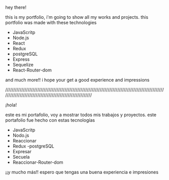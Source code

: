 
hey there!

this is my portfolio, i'm going to show all my works and projects.
this portfolio was made with these technologies

- JavaScritp
- Node.js
- React
- Redux
- postgreSQL
- Express
- Sequelize
- React-Router-dom

and much more!! i hope your get a good experience and impressions


/////////////////////////////////////////////////////////////////////////////////////////////////////////////////////////////////////////////////////////

¡hola!

este es mi portafolio, voy a mostrar todos mis trabajos y proyectos.
este portafolio fue hecho con estas tecnologías

- JavaScritp
- Nodo.js
- Reaccionar
- Redux
-postgreSQL
- Expresar
- Secuela
- Reaccionar-Router-dom

¡¡y mucho más!! espero que tengas una buena experiencia e impresiones
